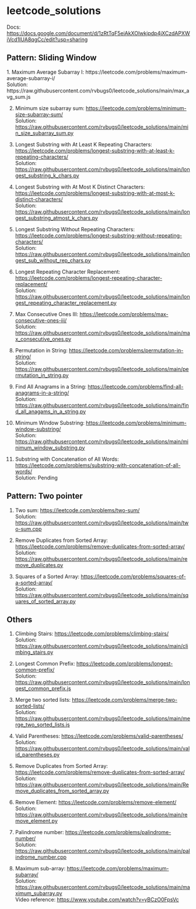 # leetcode_solutions


Docs: https://docs.google.com/document/d/1zRtTqF5eiAkXOIwkjpdp4jXCzdAPXWiVcd1IUA8qgCc/edit?usp=sharing




<h2>Pattern: Sliding Window</h2>
1. Maximum Average Subarray I: https://leetcode.com/problems/maximum-average-subarray-i/
<br/>Solution: https://raw.githubusercontent.com/rvbugs0/leetcode_solutions/main/max_avg_sum.js

2. Minimum size subarray sum: https://leetcode.com/problems/minimum-size-subarray-sum/
<br/>Solution: https://raw.githubusercontent.com/rvbugs0/leetcode_solutions/main/min_size_subarray_sum.py

3. Longest Substring with At Least K Repeating Characters: https://leetcode.com/problems/longest-substring-with-at-least-k-repeating-characters/
<br/>Solution: https://raw.githubusercontent.com/rvbugs0/leetcode_solutions/main/longest_substring_k_chars.py

4. Longest Substring with At Most K Distinct Characters: https://leetcode.com/problems/longest-substring-with-at-most-k-distinct-characters/
<br/>Solution: https://raw.githubusercontent.com/rvbugs0/leetcode_solutions/main/longest_substring_atmost_k_chars.py

5. Longest Substring Without Repeating Characters: https://leetcode.com/problems/longest-substring-without-repeating-characters/
<br/>Solution: https://raw.githubusercontent.com/rvbugs0/leetcode_solutions/main/longest_sub_without_rep_chars.py

6. Longest Repeating Character Replacement: https://leetcode.com/problems/longest-repeating-character-replacement/
<br/>Solution: https://raw.githubusercontent.com/rvbugs0/leetcode_solutions/main/longest_repeating_character_replacement.py

7. Max Consecutive Ones III: https://leetcode.com/problems/max-consecutive-ones-iii/
<br/>Solution: https://raw.githubusercontent.com/rvbugs0/leetcode_solutions/main/max_consecutive_ones.py

8. Permutation in String: https://leetcode.com/problems/permutation-in-string/
<br/>Solution: https://raw.githubusercontent.com/rvbugs0/leetcode_solutions/main/permutation_in_string.py

9. Find All Anagrams in a String: https://leetcode.com/problems/find-all-anagrams-in-a-string/
<br/>Solution: https://raw.githubusercontent.com/rvbugs0/leetcode_solutions/main/find_all_anagams_in_a_string.py

10. Minimum Window Substring: https://leetcode.com/problems/minimum-window-substring/
<br/>Solution: https://raw.githubusercontent.com/rvbugs0/leetcode_solutions/main/minimum_window_substring.py

11. Substring with Concatenation of All Words: https://leetcode.com/problems/substring-with-concatenation-of-all-words/
<br/>Solution: Pending


<h2>Pattern: Two pointer</h2>

1. Two sum: https://leetcode.com/problems/two-sum/
<br/>Solution: https://raw.githubusercontent.com/rvbugs0/leetcode_solutions/main/two-sum.cpp<br>

2. Remove Duplicates from Sorted Array: https://leetcode.com/problems/remove-duplicates-from-sorted-array/
<br/>Solution: https://raw.githubusercontent.com/rvbugs0/leetcode_solutions/main/remove_duplicates.py<br>

3. Squares of a Sorted Array: https://leetcode.com/problems/squares-of-a-sorted-array/
<br/>Solution: https://raw.githubusercontent.com/rvbugs0/leetcode_solutions/main/squares_of_sorted_array.py<br/>


<h2>Others</h2>

1. Climbing Stairs: https://leetcode.com/problems/climbing-stairs/
<br/> Solution:  https://raw.githubusercontent.com/rvbugs0/leetcode_solutions/main/climbing_stairs.py

2. Longest Common Prefix: https://leetcode.com/problems/longest-common-prefix/
<br/> Solution:  https://raw.githubusercontent.com/rvbugs0/leetcode_solutions/main/longest_common_prefix.js

3. Merge two sorted lists: https://leetcode.com/problems/merge-two-sorted-lists/
<br/> Solution:  https://raw.githubusercontent.com/rvbugs0/leetcode_solutions/main/merge_two_sorted_lists.js

4. Valid Parentheses: https://leetcode.com/problems/valid-parentheses/
<br/> Solution: https://raw.githubusercontent.com/rvbugs0/leetcode_solutions/main/valid_parentheses.py

5. Remove Duplicates from Sorted Array: https://leetcode.com/problems/remove-duplicates-from-sorted-array/
<br/> Solution: https://raw.githubusercontent.com/rvbugs0/leetcode_solutions/main/Remove_duplicates_from_sorted_array.py

6. Remove Element: https://leetcode.com/problems/remove-element/
<br/> Solution: https://raw.githubusercontent.com/rvbugs0/leetcode_solutions/main/remove_element.py

7. Palindrome number: https://leetcode.com/problems/palindrome-number/
<br/> Solution: https://raw.githubusercontent.com/rvbugs0/leetcode_solutions/main/palindrome_number.cpp

8. Maximum sub-array: https://leetcode.com/problems/maximum-subarray/
<br/> Solution: https://raw.githubusercontent.com/rvbugs0/leetcode_solutions/main/maximum_subarray.py
<br/> Video reference: https://www.youtube.com/watch?v=yBCzO0FpsVc


